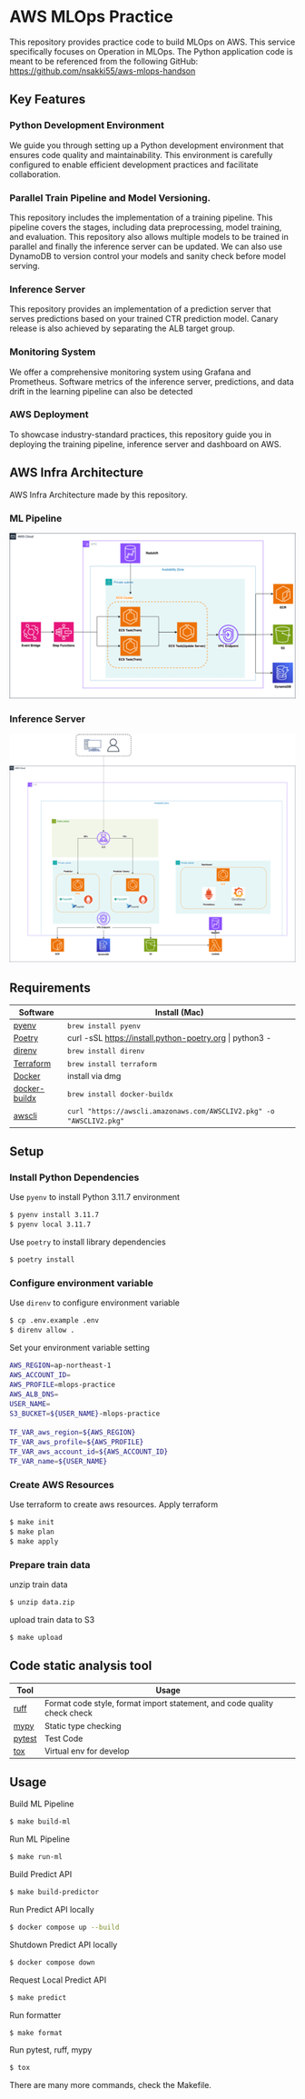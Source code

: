 # AWS MLOps Practice
This repository provides practice code to build MLOps on AWS.
This service specifically focuses on Operation in MLOps.
The Python application code is meant to be referenced from the following GitHub: https://github.com/nsakki55/aws-mlops-handson
<!-- FIXME: url
Slide[japanese]: https://sample -->

## Key Features
### Python Development Environment
We guide you through setting up a Python development environment that ensures code quality and maintainability.
This environment is carefully configured to enable efficient development practices and facilitate collaboration.

### Parallel Train Pipeline and Model Versioning.
This repository includes the implementation of a training pipeline.
This pipeline covers the stages, including data preprocessing, model training, and evaluation.
This repository also allows multiple models to be trained in parallel and finally the inference server can be updated.
We can also use DynamoDB to version control your models and sanity check before model serving.

### Inference Server
This repository provides an implementation of a prediction server that serves predictions based on your trained CTR prediction model.
Canary release is also achieved by separating the ALB target group.

### Monitoring System
We offer a comprehensive monitoring system using Grafana and Prometheus.
Software metrics of the inference server, predictions, and data drift in the learning pipeline can also be detected

### AWS Deployment
To showcase industry-standard practices, this repository guide you in deploying the training pipeline, inference server and dashboard on AWS.


## AWS Infra Architecture
AWS Infra Architecture made by this repository.

### ML Pipeline
![ml_pipeline](./imgs/ml_pipeline_architecture.png)

### Inference Server
![inference_server](./imgs/inference_server_architecture.png)

## Requirements
| Software                   | Install (Mac)              |
|----------------------------|----------------------------|
| [pyenv](https://github.com/pyenv/pyenv#installation)             | `brew install pyenv`       |
| [Poetry](https://python-poetry.org/docs/#installation)           | curl -sSL https://install.python-poetry.org &#x7C; python3 - |
| [direnv](https://formulae.brew.sh/formula/direnv)           | `brew install direnv`      |
| [Terraform](https://developer.hashicorp.com/terraform/tutorials/aws-get-started/install-cli#install-terraform)    | `brew install terraform`   |
| [Docker](https://docs.docker.com/desktop/install/mac-install/) | install via dmg |
| [docker-buildx](https://matsuand.github.io/docs.docker.jp.onthefly/buildx/working-with-buildx/) |  `brew install docker-buildx`  |
| [awscli](https://docs.aws.amazon.com/cli/latest/userguide/getting-started-installjkkkkj.html) | `curl "https://awscli.amazonaws.com/AWSCLIV2.pkg" -o "AWSCLIV2.pkg"` |

## Setup
### Install Python Dependencies
Use `pyenv` to install Python 3.11.7 environment
```bash
$ pyenv install 3.11.7
$ pyenv local 3.11.7
```

Use `poetry` to install library dependencies
```bash
$ poetry install
```

### Configure environment variable
Use `direnv` to configure environment variable
```bash
$ cp .env.example .env
$ direnv allow .
```
Set your environment variable setting
```bash
AWS_REGION=ap-northeast-1
AWS_ACCOUNT_ID=
AWS_PROFILE=mlops-practice
AWS_ALB_DNS=
USER_NAME=
S3_BUCKET=${USER_NAME}-mlops-practice

TF_VAR_aws_region=${AWS_REGION}
TF_VAR_aws_profile=${AWS_PROFILE}
TF_VAR_aws_account_id=${AWS_ACCOUNT_ID}
TF_VAR_name=${USER_NAME}
```

### Create AWS Resources
Use terraform to create aws resources.
Apply terraform
```bash
$ make init
$ make plan
$ make apply
```

### Prepare train data
unzip train data
```bash
$ unzip data.zip
```

upload train data to S3
```bash
$ make upload
```

## Code static analysis tool
| Tool                   | Usage              |
|----------------------------|----------------------------|
| [ruff](https://docs.astral.sh/ruff/)           | Format code style, format import statement, and code quality check check  |
| [mypy](https://mypy.readthedocs.io/en/stable/)    |  Static type checking |
| [pytest](https://docs.pytest.org/en/8.2.x/)   |  Test Code |
| [tox](https://tox.wiki/en/4.15.0/)   |  Virtual env for develop |



## Usage
Build ML Pipeline
```bash
$ make build-ml
```

Run ML Pipeline
```bash
$ make run-ml
```

Build Predict API
```bash
$ make build-predictor
```

Run Predict API locally
```bash
$ docker compose up --build
```

Shutdown Predict API locally
```bash
$ docker compose down
```

Request Local Predict API
```bash
$ make predict
```

Run formatter
```bash
$ make format
```

Run pytest, ruff, mypy
```bash
$ tox
```

There are many more commands, check the Makefile.

